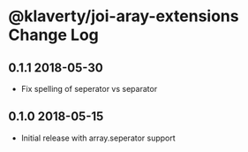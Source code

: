 # @klaverty/joi-aray-extensions Change Log

## 0.1.1 2018-05-30
* Fix spelling of seperator vs separator

## 0.1.0 2018-05-15
* Initial release with array.seperator support